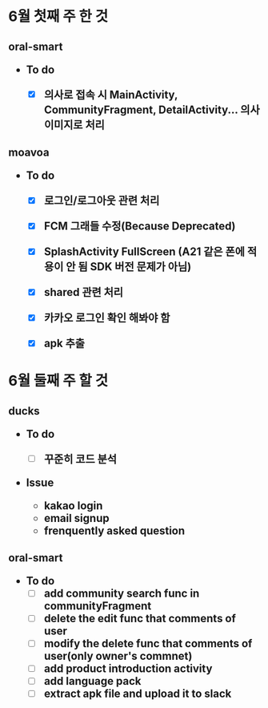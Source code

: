 <h1>6월 첫째 주 한 것





<h2>oral-smart

- To do
  - [x] 의사로 접속 시 MainActivity, CommunityFragment, DetailActivity... 의사 이미지로 처리



<h2>moavoa

- To do
  - [x] 로그인/로그아웃 관련 처리
  - [x] FCM 그래들 수정(Because Deprecated)
  - [x] SplashActivity FullScreen (A21 같은 폰에 적용이 안 됨 SDK 버전 문제가 아님)
  - [x] shared 관련 처리
  - [x] 카카오 로그인 확인 해봐야 함
  - [x] apk 추출





<h1>6월 둘째 주 할 것



<h2>ducks

- To do

  - [ ] 꾸준히 코드 분석

  

- Issue

  - kakao login
  - email signup
  - frenquently asked question



<h2>oral-smart

- To do
  - [ ] add community search func in communityFragment
  - [ ] delete the edit func that comments of user
  - [ ] modify the delete func that comments of user(only owner's commnet) 
  - [ ] add product introduction activity
  - [ ] add language pack
  - [ ] extract apk file and upload it to slack